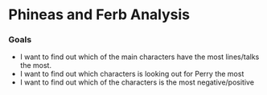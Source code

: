 # Phineas and Ferb Analysis

### Goals

* I want to find out which of the main characters have the most lines/talks the most.
* I want to find out which characters is looking out for Perry the most
* I want to find out which of the characters is the most negative/positive
